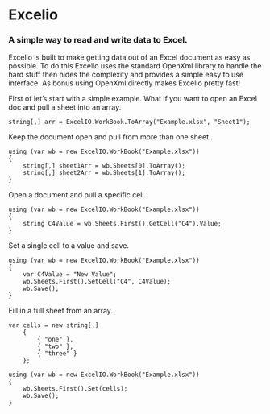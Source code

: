 # Excelio
### A simple way to read and write data to Excel.

Excelio is built to make getting data out of an Excel document as easy as possible. To do this Excelio uses the standard OpenXml library to handle the hard stuff then hides the complexity and provides a simple easy to use interface. As bonus using OpenXml directly makes Excelio pretty fast!

First of let’s start with a simple example. What if you want to open an Excel doc and pull a sheet into an array.


```
string[,] arr = ExcelIO.WorkBook.ToArray("Example.xlsx", "Sheet1");
```
 
Keep the document open and pull from more than one sheet. 
```
using (var wb = new ExcelIO.WorkBook("Example.xlsx"))
{
    string[,] sheet1Arr = wb.Sheets[0].ToArray();
    string[,] sheet2Arr = wb.Sheets[1].ToArray();
}
```

Open a document and pull a specific cell.
```
using (var wb = new ExcelIO.WorkBook("Example.xlsx"))
{
    string C4Value = wb.Sheets.First().GetCell("C4").Value;
}
```

Set a single cell to a value and save.
```
using (var wb = new ExcelIO.WorkBook("Example.xlsx"))
{
    var C4Value = "New Value";
    wb.Sheets.First().SetCell("C4", C4Value);
    wb.Save();
}
```

Fill in a full sheet from an array.
```
var cells = new string[,]
    {
        { "one" },
        { "two" },
        { "three" }
    };
    
using (var wb = new ExcelIO.WorkBook("Example.xlsx"))
{
    wb.Sheets.First().Set(cells);
    wb.Save();
}
```
